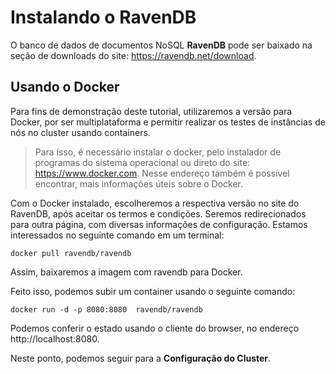# Instalando o RavenDB

O banco de dados de documentos NoSQL **RavenDB** pode ser baixado na seção de downloads do site: https://ravendb.net/download.

## Usando o Docker
Para fins de demonstração deste tutorial, utilizaremos a versão para Docker, por ser multiplataforma e permitir realizar os testes de instâncias de nós no cluster usando containers.

>Para isso, é necessário instalar o docker, pelo instalador de programas do sistema operacional ou direto do site: https://www.docker.com. Nesse endereço também é possível encontrar, mais informações úteis sobre o Docker.

Com o Docker instalado, escolheremos a respectiva versão no site do RavenDB, após aceitar os termos e condições. Seremos redirecionados para outra página, com diversas informações de configuração.
Estamos interessados no seguinte comando em um terminal:

``
	docker pull ravendb/ravendb
``

Assim, baixaremos a imagem com ravendb para Docker.

Feito isso, podemos subir um container usando o seguinte comando:

``
	docker run -d -p 8080:8080  ravendb/ravendb
``

Podemos conferir o estado usando o cliente do browser, no endereço http://localhost:8080.

Neste ponto, podemos seguir para a **Configuração do Cluster**.

<!--stackedit_data:
eyJoaXN0b3J5IjpbMTMxMzU4NDg3NSwtMjcxNTkxMTIxLC0yMD
A2ODc4NzAsNzI2Njg4NzcyLDM2NDkxMzkwMywxNTgxNzU3OTgy
LDEwNjMzNTg4NzksOTAyMTkyMDM1XX0=
-->